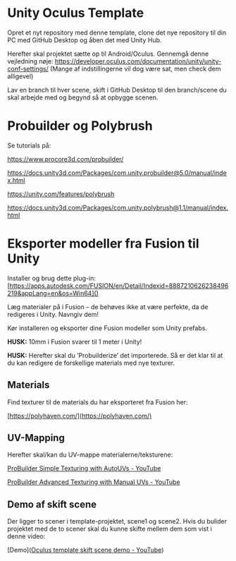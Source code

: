 # Unity Oculus Template

Opret et nyt repository med denne template, clone det nye repository til din PC med GitHub Desktop og åben det med Unity Hub.

Herefter skal projektet sætte op til Android/Oculus. Gennemgå denne vejledning nøje:
https://developer.oculus.com/documentation/unity/unity-conf-settings/
(Mange af indstillingerne vil dog være sat, men check dem alligevel)

Lav en branch til hver scene, skift i GitHub Desktop til den branch/scene du skal arbejde med og begynd så at opbygge scenen.

# Probuilder og Polybrush

Se tutorials på:

https://www.procore3d.com/probuilder/

https://docs.unity3d.com/Packages/com.unity.probuilder@5.0/manual/index.html

https://unity.com/features/polybrush

https://docs.unity3d.com/Packages/com.unity.polybrush@1.1/manual/index.html

# Eksporter modeller fra Fusion til Unity

Installer og brug dette plug-in:
[https://apps.autodesk.com/FUSION/en/Detail/Indexid=8887210626238496219&appLang=en&os=Win64]()

Læg materialer på i Fusion – de behøves ikke at være perfekte, da de redigeres i Unity. Navngiv dem!

Kør installeren og eksporter dine Fusion modeller som Unity prefabs.

**HUSK:** 10mm i Fusion svarer til 1 meter i Unity!

**HUSK:** Herefter skal du ’Probuilderize’ det importerede. Så er det klar til at du kan redigere de forskellige materials med nye texturer.

## **Materials**

Find texturer til de materials du har eksporteret fra Fusion her:

[https://polyhaven.com/](https://polyhaven.com/)

## **UV-Mapping**

Herefter skal/kan du UV-mappe materialerne/teksturene:

[ProBuilder Simple Texturing with AutoUVs - YouTube](https://www.youtube.com/watch?v=bigj13SU1rs)

[ProBuilder Advanced Texturing with Manual UVs - YouTube](https://www.youtube.com/watch?v=d3_2h4cN4cY)

## Demo af skift scene

Der ligger to scener i template-projektet, scene1 og scene2. Hvis du bulider projektet med de to scener skal du kunne skifte mellem dem som vist i denne video:

[Demo]([Oculus template skift scene demo - YouTube](https://youtu.be/iY266Y6wQIM))

